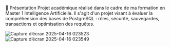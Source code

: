 📌 Présentation
Projet académique réalisé dans le cadre de ma formation en Master 1 Intelligence Artificielle.
Il s'agit d'un projet visant à évaluer la compréhension des bases de PostgreSQL : rôles, sécurité, sauvegardes, transactions et optimisation des requêtes.

![Capture d’écran 2025-04-16 023523](https://github.com/user-attachments/assets/7dae5cb6-0726-4eae-ba7d-a6c267516e80)
![Capture d’écran 2025-04-16 023549](https://github.com/user-attachments/assets/93305a18-5b6f-47b1-8c75-1d3f95ca2ae8)
